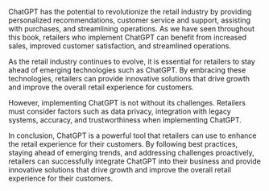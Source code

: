 
ChatGPT has the potential to revolutionize the retail industry by providing personalized recommendations, customer service and support, assisting with purchases, and streamlining operations. As we have seen throughout this book, retailers who implement ChatGPT can benefit from increased sales, improved customer satisfaction, and streamlined operations.

As the retail industry continues to evolve, it is essential for retailers to stay ahead of emerging technologies such as ChatGPT. By embracing these technologies, retailers can provide innovative solutions that drive growth and improve the overall retail experience for customers.

However, implementing ChatGPT is not without its challenges. Retailers must consider factors such as data privacy, integration with legacy systems, accuracy, and trustworthiness when implementing ChatGPT.

In conclusion, ChatGPT is a powerful tool that retailers can use to enhance the retail experience for their customers. By following best practices, staying ahead of emerging trends, and addressing challenges proactively, retailers can successfully integrate ChatGPT into their business and provide innovative solutions that drive growth and improve the overall retail experience for their customers.
